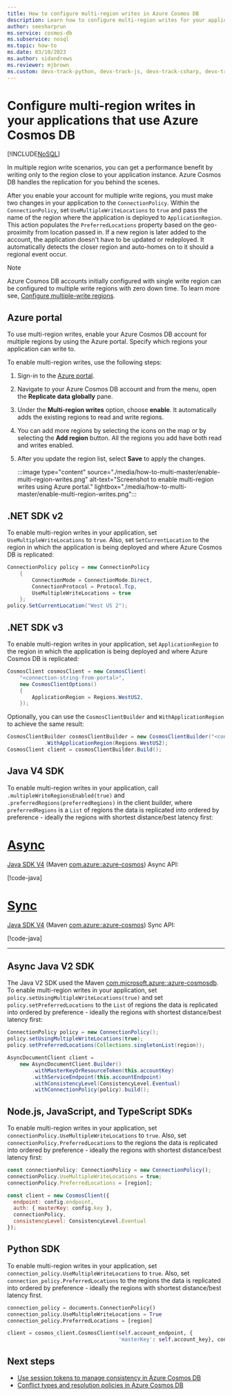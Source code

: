 ```yaml
---
title: How to configure multi-region writes in Azure Cosmos DB
description: Learn how to configure multi-region writes for your applications by using different SDKs in Azure Cosmos DB.
author: seesharprun
ms.service: cosmos-db
ms.subservice: nosql
ms.topic: how-to
ms.date: 03/10/2023
ms.author: sidandrews
ms.reviewer: mjbrown
ms.custom: devx-track-python, devx-track-js, devx-track-csharp, devx-track-dotnet, devx-track-extended-java
---
```


# Configure multi-region writes in your applications that use Azure Cosmos DB
[!INCLUDE[NoSQL](../includes/appliesto-nosql.md)]

In multiple region write scenarios, you can get a performance benefit by writing only to the region close to your application instance. Azure Cosmos DB handles the replication for you behind the scenes.

After you enable your account for multiple write regions, you must make two changes in your application to the `ConnectionPolicy`. Within the `ConnectionPolicy`, set `UseMultipleWriteLocations` to `true` and pass the name of the region where the application is deployed to `ApplicationRegion`. This action populates the `PreferredLocations` property based on the geo-proximity from location passed in. If a new region is later added to the account, the application doesn't have to be updated or redeployed. It automatically detects the closer region and auto-homes on to it should a regional event occur.

> [!NOTE]
> Azure Cosmos DB accounts initially configured with single write region can be configured to multiple write regions with zero down time. To learn more see, [Configure multiple-write regions](../how-to-manage-database-account.yml#configure-multiple-write-regions).

## <a id="portal"></a> Azure portal

To use multi-region writes, enable your Azure Cosmos DB account for multiple regions by using the Azure portal. Specify which regions your application can write to.

To enable multi-region writes, use the following steps:

1. Sign-in to the [Azure portal](https://portal.azure.com/).

1. Navigate to your Azure Cosmos DB account and from the menu, open the **Replicate data globally** pane.

1. Under the **Multi-region writes** option, choose **enable**. It automatically adds the existing regions to read and write regions.

1. You can add more regions by selecting the icons on the map or by selecting the **Add region** button. All the regions you add have both read and writes enabled.

1. After you update the region list, select **Save** to apply the changes.

   :::image type="content" source="./media/how-to-multi-master/enable-multi-region-writes.png" alt-text="Screenshot to enable multi-region writes using Azure portal." lightbox="./media/how-to-multi-master/enable-multi-region-writes.png":::

## <a id="netv2"></a>.NET SDK v2

To enable multi-region writes in your application, set `UseMultipleWriteLocations` to `true`. Also, set `SetCurrentLocation` to the region in which the application is being deployed and where Azure Cosmos DB is replicated:

```csharp
ConnectionPolicy policy = new ConnectionPolicy
    {
        ConnectionMode = ConnectionMode.Direct,
        ConnectionProtocol = Protocol.Tcp,
        UseMultipleWriteLocations = true
    };
policy.SetCurrentLocation("West US 2");
```

## <a id="netv3"></a>.NET SDK v3

To enable multi-region writes in your application, set `ApplicationRegion` to the region in which the application is being deployed and where Azure Cosmos DB is replicated:

```csharp
CosmosClient cosmosClient = new CosmosClient(
    "<connection-string-from-portal>", 
    new CosmosClientOptions()
    {
        ApplicationRegion = Regions.WestUS2,
    });
```

Optionally, you can use the `CosmosClientBuilder` and `WithApplicationRegion` to achieve the same result:

```csharp
CosmosClientBuilder cosmosClientBuilder = new CosmosClientBuilder("<connection-string-from-portal>")
            .WithApplicationRegion(Regions.WestUS2);
CosmosClient client = cosmosClientBuilder.Build();
```

## <a id="java4-multi-region-writes"></a> Java V4 SDK

To enable multi-region writes in your application, call `.multipleWriteRegionsEnabled(true)` and `.preferredRegions(preferredRegions)` in the client builder, where `preferredRegions` is a `List` of regions the data is replicated into ordered by preference - ideally the regions with shortest distance/best latency first:

# [Async](#tab/api-async)

   [Java SDK V4](sdk-java-v4.md) (Maven [com.azure::azure-cosmos](https://mvnrepository.com/artifact/com.azure/azure-cosmos)) Async API:

   [!code-java[](~/azure-cosmos-java-sql-api-samples/src/main/java/com/azure/cosmos/examples/documentationsnippets/async/SampleDocumentationSnippetsAsync.java?name=ConfigureMultimasterAsync)]

# [Sync](#tab/api-sync)

   [Java SDK V4](sdk-java-v4.md) (Maven [com.azure::azure-cosmos](https://mvnrepository.com/artifact/com.azure/azure-cosmos)) Sync API:

   [!code-java[](~/azure-cosmos-java-sql-api-samples/src/main/java/com/azure/cosmos/examples/documentationsnippets/sync/SampleDocumentationSnippets.java?name=ConfigureMultimasterSync)]

---

## <a id="java2-multi-region-writes"></a> Async Java V2 SDK

The Java V2 SDK used the Maven [com.microsoft.azure::azure-cosmosdb](https://mvnrepository.com/artifact/com.microsoft.azure/azure-cosmosdb). To enable multi-region writes in your application, set `policy.setUsingMultipleWriteLocations(true)` and set `policy.setPreferredLocations` to the `List` of regions the data is replicated into ordered by preference - ideally the regions with shortest distance/best latency first:

```java
ConnectionPolicy policy = new ConnectionPolicy();
policy.setUsingMultipleWriteLocations(true);
policy.setPreferredLocations(Collections.singletonList(region));

AsyncDocumentClient client =
    new AsyncDocumentClient.Builder()
        .withMasterKeyOrResourceToken(this.accountKey)
        .withServiceEndpoint(this.accountEndpoint)
        .withConsistencyLevel(ConsistencyLevel.Eventual)
        .withConnectionPolicy(policy).build();
```

## <a id="javascript"></a>Node.js, JavaScript, and TypeScript SDKs

To enable multi-region writes in your application, set `connectionPolicy.UseMultipleWriteLocations` to `true`. Also, set `connectionPolicy.PreferredLocations` to the regions the data is replicated into ordered by preference - ideally the regions with shortest distance/best latency first:

```javascript
const connectionPolicy: ConnectionPolicy = new ConnectionPolicy();
connectionPolicy.UseMultipleWriteLocations = true;
connectionPolicy.PreferredLocations = [region];

const client = new CosmosClient({
  endpoint: config.endpoint,
  auth: { masterKey: config.key },
  connectionPolicy,
  consistencyLevel: ConsistencyLevel.Eventual
});
```

## <a id="python"></a>Python SDK

To enable multi-region writes in your application, set `connection_policy.UseMultipleWriteLocations` to `true`. Also, set `connection_policy.PreferredLocations` to the regions the data is replicated into ordered by preference - ideally the regions with shortest distance/best latency first.

```python
connection_policy = documents.ConnectionPolicy()
connection_policy.UseMultipleWriteLocations = True
connection_policy.PreferredLocations = [region]

client = cosmos_client.CosmosClient(self.account_endpoint, {
                                    'masterKey': self.account_key}, connection_policy, documents.ConsistencyLevel.Session)
```

## Next steps

- [Use session tokens to manage consistency in Azure Cosmos DB](how-to-manage-consistency.md#utilize-session-tokens)
- [Conflict types and resolution policies in Azure Cosmos DB](../conflict-resolution-policies.md)
